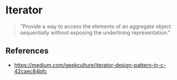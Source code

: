 # Iterator

> "Provide a way to access the elements of an aggregate object sequentially without exposing the underlining representation."

## References

- https://medium.com/geekculture/iterator-design-pattern-in-c-42caec84bfc
